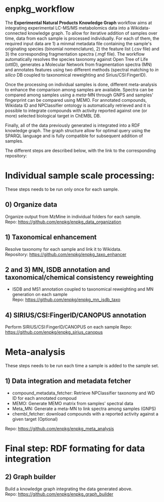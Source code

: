 # enpkg_workflow
The **Experimental Natural Products Knowledge Graph** workflow aims at integrating experimental LC-MS/MS metabolomics data into a Wikidata-connected knowledge graph. To allow for iterative addition of samples over time, data from each sample is processed individually. For each of them, the required input data are 1) a minmal metadata file containing the sample's originating species (binomial nomenclature), 2) the feature list (.csv file) and 3) the corresponding fragmentation spectra (.mgf file). The workflow automatically resolves the species taxonomy against Open Tree of Life (ottID), generates a Molecular Network from fragmentation spectra (MN) and annotates features using two different methods (spectral matching to *in silico* DB coupled to taxonomical reweighting and Sirius/CSI:FingerID). 

Once the processing on individual samples is done, different meta-analysis to enhance the comparison among samples are available. Spectra can be compared among samples using a *meta*-MN through GNPS and samples' fingerprint can be compared using MEMO. For annotated compounds, Wikidata ID and NPClassifier ontology is automatically retrieved and it is possible to integrate compounds with activity reported against one (or more) selected biological target in ChEMBL DB. 

Finally, all of the data previously generated is integrated into a RDF knowledge graph. The graph structure allow for optimal query using the SPARQL language and is fully compatible for subsequent addition of samples.

The different steps are described below, with the link to the corresponding repository:

# Individual sample scale processing:
These steps needs to be run only once for each sample.

## 0) Organize data
Organize output from MzMine in individual folders for each sample.  
Repo: https://github.com/enpkg/enpkg_data_organization

## 1) Taxonomical enhancement
Resolve taxonomy for each sample and link it to Wikidata.  
Repository: https://github.com/enpkg/enpkg_taxo_enhancer

## 2 and 3) MN, ISDB annotation and taxonomical/chemical consistency reweighting
- ISDB and MS1 annotation coupled to taxonomical reweighting and MN generation on each sample  
Repo: https://github.com/enpkg/enpkg_mn_isdb_taxo

## 4) SIRIUS/CSI:FingerID/CANOPUS annotation
Perform SIRIUS/CSI:FingerID/CANOPUS on each sample
Repo: https://github.com/enpkg/enpkg_sirius_canopus

# Meta-analysis
These steps needs to be run each time a sample is added to the sample set.

## 1) Data integration and metadata fetcher
- compound_metadata_fetcher: Retrieve NPClassifier taxonomy and WD ID for each annotated compoud
- MEMO: Generate MEMO matrix from samples' spectral data
- Meta_MN: Generate a meta-MN to link spectra among samples (GNPS)
- chembl_fetcher: download compounds with a reported activity against a given target (Optional)

Repo: https://github.com/enpkg/enpkg_meta_analysis

# Final step: RDF formating for data integration

## 2) Graph builder
Build a knowledge graph integrating the data generated above.  
Repo: https://github.com/enpkg/enpkg_graph_builder
